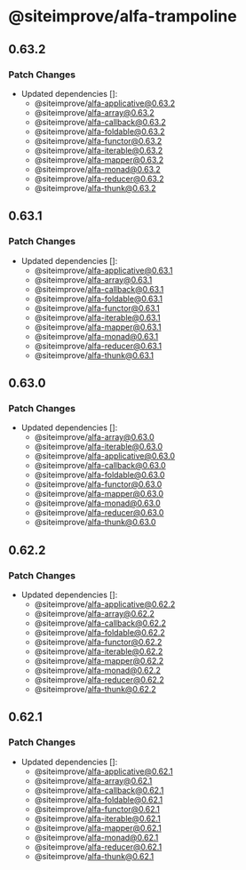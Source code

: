 # @siteimprove/alfa-trampoline

## 0.63.2

### Patch Changes

- Updated dependencies []:
  - @siteimprove/alfa-applicative@0.63.2
  - @siteimprove/alfa-array@0.63.2
  - @siteimprove/alfa-callback@0.63.2
  - @siteimprove/alfa-foldable@0.63.2
  - @siteimprove/alfa-functor@0.63.2
  - @siteimprove/alfa-iterable@0.63.2
  - @siteimprove/alfa-mapper@0.63.2
  - @siteimprove/alfa-monad@0.63.2
  - @siteimprove/alfa-reducer@0.63.2
  - @siteimprove/alfa-thunk@0.63.2

## 0.63.1

### Patch Changes

- Updated dependencies []:
  - @siteimprove/alfa-applicative@0.63.1
  - @siteimprove/alfa-array@0.63.1
  - @siteimprove/alfa-callback@0.63.1
  - @siteimprove/alfa-foldable@0.63.1
  - @siteimprove/alfa-functor@0.63.1
  - @siteimprove/alfa-iterable@0.63.1
  - @siteimprove/alfa-mapper@0.63.1
  - @siteimprove/alfa-monad@0.63.1
  - @siteimprove/alfa-reducer@0.63.1
  - @siteimprove/alfa-thunk@0.63.1

## 0.63.0

### Patch Changes

- Updated dependencies []:
  - @siteimprove/alfa-array@0.63.0
  - @siteimprove/alfa-iterable@0.63.0
  - @siteimprove/alfa-applicative@0.63.0
  - @siteimprove/alfa-callback@0.63.0
  - @siteimprove/alfa-foldable@0.63.0
  - @siteimprove/alfa-functor@0.63.0
  - @siteimprove/alfa-mapper@0.63.0
  - @siteimprove/alfa-monad@0.63.0
  - @siteimprove/alfa-reducer@0.63.0
  - @siteimprove/alfa-thunk@0.63.0

## 0.62.2

### Patch Changes

- Updated dependencies []:
  - @siteimprove/alfa-applicative@0.62.2
  - @siteimprove/alfa-array@0.62.2
  - @siteimprove/alfa-callback@0.62.2
  - @siteimprove/alfa-foldable@0.62.2
  - @siteimprove/alfa-functor@0.62.2
  - @siteimprove/alfa-iterable@0.62.2
  - @siteimprove/alfa-mapper@0.62.2
  - @siteimprove/alfa-monad@0.62.2
  - @siteimprove/alfa-reducer@0.62.2
  - @siteimprove/alfa-thunk@0.62.2

## 0.62.1

### Patch Changes

- Updated dependencies []:
  - @siteimprove/alfa-applicative@0.62.1
  - @siteimprove/alfa-array@0.62.1
  - @siteimprove/alfa-callback@0.62.1
  - @siteimprove/alfa-foldable@0.62.1
  - @siteimprove/alfa-functor@0.62.1
  - @siteimprove/alfa-iterable@0.62.1
  - @siteimprove/alfa-mapper@0.62.1
  - @siteimprove/alfa-monad@0.62.1
  - @siteimprove/alfa-reducer@0.62.1
  - @siteimprove/alfa-thunk@0.62.1
